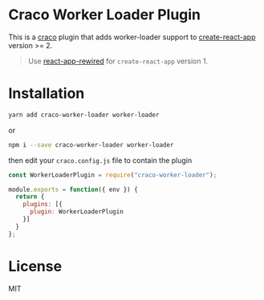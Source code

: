# Craco Worker Loader Plugin
This is a [craco](https://github.com/sharegate/craco) plugin that adds worker-loader support to [create-react-app](https://facebook.github.io/create-react-app/) version >= 2.

> Use [react-app-rewired](https://github.com/timarney/react-app-rewired) for `create-react-app` version 1.

# Installation
```bash
yarn add craco-worker-loader worker-loader
```
or
```bash
npm i --save craco-worker-loader worker-loader
```

then edit your `craco.config.js` file to contain the plugin
```js
const WorkerLoaderPlugin = require("craco-worker-loader");

module.exports = function({ env }) {
  return {
    plugins: [{
      plugin: WorkerLoaderPlugin
    }]
  }
};
```

# License
MIT
